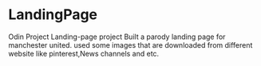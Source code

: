 # LandingPage
Odin Project Landing-page project
Built a parody landing page for manchester united.
used some images that are downloaded from different website like pinterest,News channels and etc. 
 
